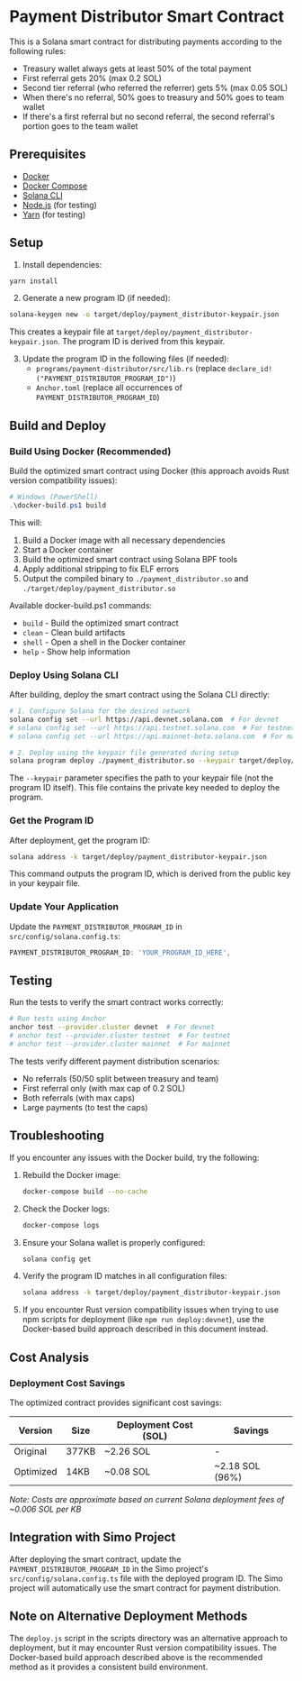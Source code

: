 # Payment Distributor Smart Contract

This is a Solana smart contract for distributing payments according to the following rules:

- Treasury wallet always gets at least 50% of the total payment
- First referral gets 20% (max 0.2 SOL)
- Second tier referral (who referred the referrer) gets 5% (max 0.05 SOL)
- When there's no referral, 50% goes to treasury and 50% goes to team wallet
- If there's a first referral but no second referral, the second referral's portion goes to the team wallet

## Prerequisites

- [Docker](https://www.docker.com/products/docker-desktop/)
- [Docker Compose](https://docs.docker.com/compose/install/)
- [Solana CLI](https://docs.solana.com/cli/install-solana-cli-tools)
- [Node.js](https://nodejs.org/en/download/) (for testing)
- [Yarn](https://yarnpkg.com/getting-started/install) (for testing)

## Setup

1. Install dependencies:

```bash
yarn install
```

2. Generate a new program ID (if needed):

```bash
solana-keygen new -o target/deploy/payment_distributor-keypair.json
```

This creates a keypair file at `target/deploy/payment_distributor-keypair.json`. The program ID is derived from this keypair.

3. Update the program ID in the following files (if needed):
   - `programs/payment-distributor/src/lib.rs` (replace `declare_id!("PAYMENT_DISTRIBUTOR_PROGRAM_ID")`)
   - `Anchor.toml` (replace all occurrences of `PAYMENT_DISTRIBUTOR_PROGRAM_ID`)

## Build and Deploy

### Build Using Docker (Recommended)

Build the optimized smart contract using Docker (this approach avoids Rust version compatibility issues):

```powershell
# Windows (PowerShell)
.\docker-build.ps1 build
```

This will:
1. Build a Docker image with all necessary dependencies
2. Start a Docker container
3. Build the optimized smart contract using Solana BPF tools
4. Apply additional stripping to fix ELF errors
5. Output the compiled binary to `./payment_distributor.so` and `./target/deploy/payment_distributor.so`

Available docker-build.ps1 commands:
- `build` - Build the optimized smart contract
- `clean` - Clean build artifacts
- `shell` - Open a shell in the Docker container
- `help` - Show help information

### Deploy Using Solana CLI

After building, deploy the smart contract using the Solana CLI directly:

```bash
# 1. Configure Solana for the desired network
solana config set --url https://api.devnet.solana.com  # For devnet
# solana config set --url https://api.testnet.solana.com  # For testnet
# solana config set --url https://api.mainnet-beta.solana.com  # For mainnet

# 2. Deploy using the keypair file generated during setup
solana program deploy ./payment_distributor.so --keypair target/deploy/payment_distributor-keypair.json
```

The `--keypair` parameter specifies the path to your keypair file (not the program ID itself). This file contains the private key needed to deploy the program.

### Get the Program ID

After deployment, get the program ID:

```bash
solana address -k target/deploy/payment_distributor-keypair.json
```

This command outputs the program ID, which is derived from the public key in your keypair file.

### Update Your Application

Update the `PAYMENT_DISTRIBUTOR_PROGRAM_ID` in `src/config/solana.config.ts`:

```typescript
PAYMENT_DISTRIBUTOR_PROGRAM_ID: 'YOUR_PROGRAM_ID_HERE',
```

## Testing

Run the tests to verify the smart contract works correctly:

```bash
# Run tests using Anchor
anchor test --provider.cluster devnet  # For devnet
# anchor test --provider.cluster testnet  # For testnet
# anchor test --provider.cluster mainnet  # For mainnet
```

The tests verify different payment distribution scenarios:
- No referrals (50/50 split between treasury and team)
- First referral only (with max cap of 0.2 SOL)
- Both referrals (with max caps)
- Large payments (to test the caps)

## Troubleshooting

If you encounter any issues with the Docker build, try the following:

1. Rebuild the Docker image:
   ```bash
   docker-compose build --no-cache
   ```

2. Check the Docker logs:
   ```bash
   docker-compose logs
   ```

3. Ensure your Solana wallet is properly configured:
   ```bash
   solana config get
   ```

4. Verify the program ID matches in all configuration files:
   ```bash
   solana address -k target/deploy/payment_distributor-keypair.json
   ```

5. If you encounter Rust version compatibility issues when trying to use npm scripts for deployment (like `npm run deploy:devnet`), use the Docker-based build approach described in this document instead.

## Cost Analysis

### Deployment Cost Savings

The optimized contract provides significant cost savings:

| Version | Size | Deployment Cost (SOL) | Savings |
|---------|------|----------------------|---------|
| Original | 377KB | ~2.26 SOL | - |
| Optimized | 14KB | ~0.08 SOL | ~2.18 SOL (96%) |

*Note: Costs are approximate based on current Solana deployment fees of ~0.006 SOL per KB*

## Integration with Simo Project

After deploying the smart contract, update the `PAYMENT_DISTRIBUTOR_PROGRAM_ID` in the Simo project's `src/config/solana.config.ts` file with the deployed program ID. The Simo project will automatically use the smart contract for payment distribution.

## Note on Alternative Deployment Methods

The `deploy.js` script in the scripts directory was an alternative approach to deployment, but it may encounter Rust version compatibility issues. The Docker-based build approach described above is the recommended method as it provides a consistent build environment.
